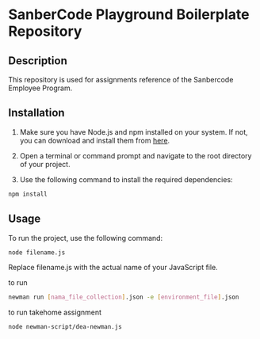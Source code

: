 # SanberCode Playground Boilerplate Repository

## Description

This repository is used for assignments reference of the Sanbercode Employee Program.

## Installation

1. Make sure you have Node.js and npm installed on your system. If not, you can download and install them from [here](https://nodejs.org/).

2. Open a terminal or command prompt and navigate to the root directory of your project.

3. Use the following command to install the required dependencies:

```bash
npm install
```

## Usage
To run the project, use the following command:

```bash
node filename.js
```

Replace filename.js with the actual name of your JavaScript file.

to run 
```bash 
newman run [nama_file_collection].json -e [environment_file].json
```

to run takehome assignment
```bash
node newman-script/dea-newman.js
```
